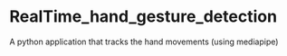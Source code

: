 # RealTime_hand_gesture_detection
A python application that tracks the hand movements (using mediapipe) 
